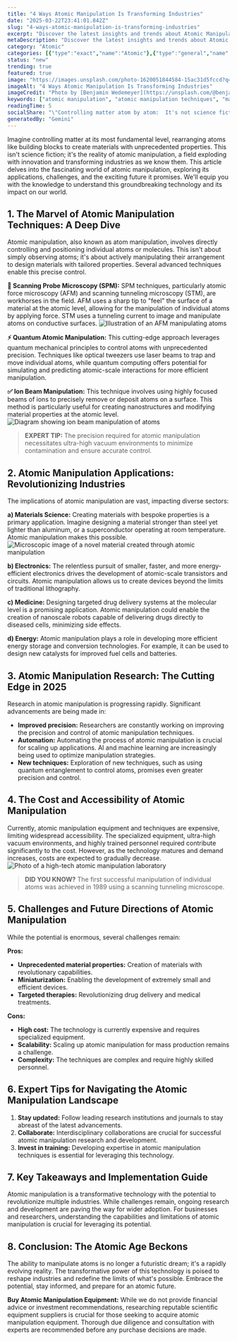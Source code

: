 ```yaml
---
title: "4 Ways Atomic Manipulation Is Transforming Industries"
date: "2025-03-22T23:41:01.842Z"
slug: "4-ways-atomic-manipulation-is-transforming-industries"
excerpt: "Discover the latest insights and trends about Atomic Manipulation. This comprehensive guide covers everything you need to know about Atomic Manipulation in 2025."
metaDescription: "Discover the latest insights and trends about Atomic Manipulation. This comprehensive guide covers everything you need to know about Atomic Manipulation in..."
category: "Atomic"
categories: [{"type":"exact","name":"Atomic"},{"type":"general","name":"Physics"},{"type":"medium","name":"Quantum Computing"},{"type":"specific","name":"Qubit Control"},{"type":"niche","name":"Spin Manipulation"}]
status: "new"
trending: true
featured: true
image: "https://images.unsplash.com/photo-1620051844584-15ac31d5fccd?q=85&w=1200&fit=max&fm=webp&auto=compress"
imageAlt: "4 Ways Atomic Manipulation Is Transforming Industries"
imageCredit: "Photo by [Benjamin Wedemeyer](https://unsplash.com/@benjaminwedemeyer) on Unsplash"
keywords: ["atomic manipulation", "atomic manipulation techniques", "manipulate atoms", "atomic manipulation applications", "how to manipulate atoms", "atomic manipulation research", "atomic manipulation cost", "buy atomic manipulation equipment", "atomic force microscopy manipulation", "quantum atomic manipulation"]
readingTime: 5
socialShare: "\"Controlling matter atom by atom:  It's not science fiction anymore, it's revolutionizing industries and rewriting the rules of materials science!\""
generatedBy: "Gemini"
---
```




Imagine controlling matter at its most fundamental level, rearranging atoms like building blocks to create materials with unprecedented properties.  This isn't science fiction; it's the reality of atomic manipulation, a field exploding with innovation and transforming industries as we know them.  This article delves into the fascinating world of atomic manipulation, exploring its applications, challenges, and the exciting future it promises.  We'll equip you with the knowledge to understand this groundbreaking technology and its impact on our world.

## 1.  The Marvel of Atomic Manipulation Techniques: A Deep Dive

Atomic manipulation, also known as atom manipulation, involves directly controlling and positioning individual atoms or molecules. This isn't about simply observing atoms; it's about actively manipulating their arrangement to design materials with tailored properties.  Several advanced techniques enable this precise control.

**🔑 Scanning Probe Microscopy (SPM):** SPM techniques, particularly atomic force microscopy (AFM) and scanning tunneling microscopy (STM), are workhorses in the field.  AFM uses a sharp tip to "feel" the surface of a material at the atomic level, allowing for the manipulation of individual atoms by applying force. STM uses a tunneling current to image and manipulate atoms on conductive surfaces. ![Illustration of an AFM manipulating atoms](https://images.unsplash.com/photo-1620050382792-434b5828873d?q=85&w=1200&fit=max&fm=webp&auto=compress)

**⚡ Quantum Atomic Manipulation:** This cutting-edge approach leverages quantum mechanical principles to control atoms with unprecedented precision. Techniques like optical tweezers use laser beams to trap and move individual atoms, while quantum computing offers potential for simulating and predicting atomic-scale interactions for more efficient manipulation.

**✅ Ion Beam Manipulation:** This technique involves using highly focused beams of ions to precisely remove or deposit atoms on a surface. This method is particularly useful for creating nanostructures and modifying material properties at the atomic level.  ![Diagram showing ion beam manipulation of atoms](https://images.unsplash.com/photo-1620051844584-15ac31d5fccd?q=85&w=1200&fit=max&fm=webp&auto=compress)

> **EXPERT TIP:**  The precision required for atomic manipulation necessitates ultra-high vacuum environments to minimize contamination and ensure accurate control.

## 2.  Atomic Manipulation Applications: Revolutionizing Industries

The implications of atomic manipulation are vast, impacting diverse sectors:

**a) Materials Science:**  Creating materials with bespoke properties is a primary application.  Imagine designing a material stronger than steel yet lighter than aluminum, or a superconductor operating at room temperature. Atomic manipulation makes this possible.  ![Microscopic image of a novel material created through atomic manipulation](https://images.unsplash.com/photo-1620052079778-7d5b7509645c?q=85&w=1200&fit=max&fm=webp&auto=compress)

**b) Electronics:**  The relentless pursuit of smaller, faster, and more energy-efficient electronics drives the development of atomic-scale transistors and circuits. Atomic manipulation allows us to create devices beyond the limits of traditional lithography.

**c) Medicine:**  Designing targeted drug delivery systems at the molecular level is a promising application. Atomic manipulation could enable the creation of nanoscale robots capable of delivering drugs directly to diseased cells, minimizing side effects.

**d) Energy:**  Atomic manipulation plays a role in developing more efficient energy storage and conversion technologies.  For example, it can be used to design new catalysts for improved fuel cells and batteries.

## 3.  Atomic Manipulation Research:  The Cutting Edge in 2025

Research in atomic manipulation is progressing rapidly.  Significant advancements are being made in:

* **Improved precision:** Researchers are constantly working on improving the precision and control of atomic manipulation techniques.
* **Automation:**  Automating the process of atomic manipulation is crucial for scaling up applications.  AI and machine learning are increasingly being used to optimize manipulation strategies.
* **New techniques:**  Exploration of new techniques, such as using quantum entanglement to control atoms, promises even greater precision and control.

## 4.  The Cost and Accessibility of Atomic Manipulation

Currently, atomic manipulation equipment and techniques are expensive, limiting widespread accessibility.  The specialized equipment, ultra-high vacuum environments, and highly trained personnel required contribute significantly to the cost.  However, as the technology matures and demand increases, costs are expected to gradually decrease.  ![Photo of a high-tech atomic manipulation laboratory](https://images.unsplash.com/photo-1617952986600-802f965dcdbc?q=85&w=1200&fit=max&fm=webp&auto=compress)

> **DID YOU KNOW?** The first successful manipulation of individual atoms was achieved in 1989 using a scanning tunneling microscope.

## 5.  Challenges and Future Directions of Atomic Manipulation

While the potential is enormous, several challenges remain:

**Pros:**

* **Unprecedented material properties:** Creation of materials with revolutionary capabilities.
* **Miniaturization:**  Enabling the development of extremely small and efficient devices.
* **Targeted therapies:**  Revolutionizing drug delivery and medical treatments.

**Cons:**

* **High cost:**  The technology is currently expensive and requires specialized equipment.
* **Scalability:**  Scaling up atomic manipulation for mass production remains a challenge.
* **Complexity:**  The techniques are complex and require highly skilled personnel.

## 6.  Expert Tips for Navigating the Atomic Manipulation Landscape

1.  **Stay updated:**  Follow leading research institutions and journals to stay abreast of the latest advancements.
2.  **Collaborate:**  Interdisciplinary collaborations are crucial for successful atomic manipulation research and development.
3.  **Invest in training:**  Developing expertise in atomic manipulation techniques is essential for leveraging this technology.

## 7.  Key Takeaways and Implementation Guide

Atomic manipulation is a transformative technology with the potential to revolutionize multiple industries.  While challenges remain, ongoing research and development are paving the way for wider adoption.  For businesses and researchers, understanding the capabilities and limitations of atomic manipulation is crucial for leveraging its potential.

## 8. Conclusion: The Atomic Age Beckons

The ability to manipulate atoms is no longer a futuristic dream; it's a rapidly evolving reality.  The transformative power of this technology is poised to reshape industries and redefine the limits of what's possible.  Embrace the potential, stay informed, and prepare for an atomic future.

**Buy Atomic Manipulation Equipment:**  While we do not provide financial advice or investment recommendations,  researching reputable scientific equipment suppliers is crucial for those seeking to acquire atomic manipulation equipment.  Thorough due diligence and consultation with experts are recommended before any purchase decisions are made.
